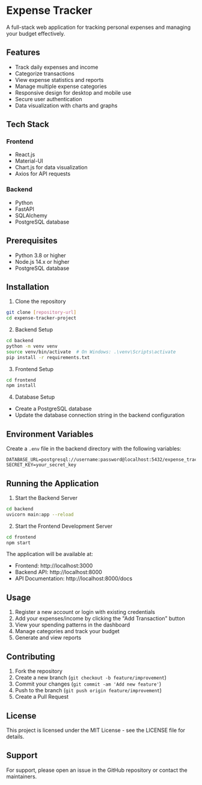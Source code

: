# Expense Tracker

A full-stack web application for tracking personal expenses and managing your budget effectively.

## Features

- Track daily expenses and income
- Categorize transactions
- View expense statistics and reports
- Manage multiple expense categories
- Responsive design for desktop and mobile use
- Secure user authentication
- Data visualization with charts and graphs

## Tech Stack

### Frontend
- React.js
- Material-UI
- Chart.js for data visualization
- Axios for API requests

### Backend
- Python
- FastAPI
- SQLAlchemy
- PostgreSQL database

## Prerequisites

- Python 3.8 or higher
- Node.js 14.x or higher
- PostgreSQL database

## Installation

1. Clone the repository
```bash
git clone [repository-url]
cd expense-tracker-project
```

2. Backend Setup
```bash
cd backend
python -m venv venv
source venv/bin/activate  # On Windows: .\venv\Scripts\activate
pip install -r requirements.txt
```

3. Frontend Setup
```bash
cd frontend
npm install
```

4. Database Setup
- Create a PostgreSQL database
- Update the database connection string in the backend configuration

## Environment Variables

Create a `.env` file in the backend directory with the following variables:
```
DATABASE_URL=postgresql://username:password@localhost:5432/expense_tracker
SECRET_KEY=your_secret_key
```

## Running the Application

1. Start the Backend Server
```bash
cd backend
uvicorn main:app --reload
```

2. Start the Frontend Development Server
```bash
cd frontend
npm start
```

The application will be available at:
- Frontend: http://localhost:3000
- Backend API: http://localhost:8000
- API Documentation: http://localhost:8000/docs

## Usage

1. Register a new account or login with existing credentials
2. Add your expenses/income by clicking the "Add Transaction" button
3. View your spending patterns in the dashboard
4. Manage categories and track your budget
5. Generate and view reports

## Contributing

1. Fork the repository
2. Create a new branch (`git checkout -b feature/improvement`)
3. Commit your changes (`git commit -am 'Add new feature'`)
4. Push to the branch (`git push origin feature/improvement`)
5. Create a Pull Request

## License

This project is licensed under the MIT License - see the LICENSE file for details.

## Support

For support, please open an issue in the GitHub repository or contact the maintainers.
